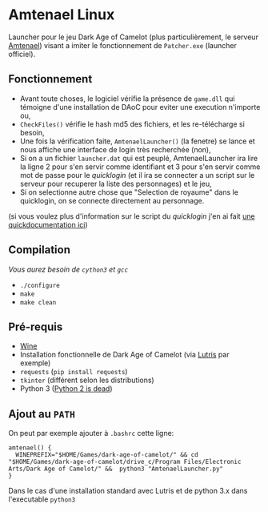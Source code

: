 # Amtenael Linux
Launcher pour le jeu Dark Age of Camelot (plus particulièrement, le serveur [Amtenael](https://amtenael.fr)) visant a imiter le fonctionnement de `Patcher.exe` (launcher officiel).

## Fonctionnement
- Avant toute choses, le logiciel vérifie la présence de `game.dll` qui témoigne d'une installation de DAoC pour eviter une execution n'importe ou,
- `CheckFiles()` vérifie le hash md5 des fichiers, et les re-télécharge si besoin,
- Une fois la vérification faite, `AmtenaelLauncher()` (la fenetre) se lance et nous affiche une interface de login très recherchée (non),
- Si on a un fichier `launcher.dat` qui est peuplé, AmtenaelLauncher ira lire la ligne 2 pour s'en servir comme identifiant et 3 pour s'en servir comme mot de passe pour le *quicklogin* (et il ira se connecter a un script sur le serveur pour recuperer la liste des personnages) et le jeu,
- Si on selectionne autre chose que "Selection de royaume" dans le quicklogin, on se connecte directement au personnage.

(si vous voulez plus d'information sur le script du *quicklogin* j'en ai fait [une quickdocumentation ici](https://github.com/jusdepatate/Amtenael-Linux/commit/7be199740f92cb5f64bae4c624e2c56e9e13a3ce#diff-bb463ef59f1580da6ded8a3e18fea02aR167))

## Compilation
*Vous aurez besoin de `cython3` et `gcc`*
- `./configure`
- `make`
- `make clean`

## Pré-requis
- [Wine](https://winehq.org)
- Installation fonctionnelle de Dark Age of Camelot (via [Lutris](https://lutris.net/games/dark-age-of-camelot/) par exemple)
- `requests` (`pip install requests`)
- `tkinter` (différent selon les distributions)
- Python 3 ([Python 2 is dead](https://pythonclock.org/))

## Ajout au `PATH`
On peut par exemple ajouter à `.bashrc` cette ligne:
```shell script
amtenael() {
  WINEPREFIX="$HOME/Games/dark-age-of-camelot/" && cd "$HOME/Games/dark-age-of-camelot/drive_c/Program Files/Electronic Arts/Dark Age of Camelot/" &&  python3 "AmtenaelLauncher.py"
}
```
Dans le cas d'une installation standard avec Lutris et de python 3.x dans l'executable `python3`